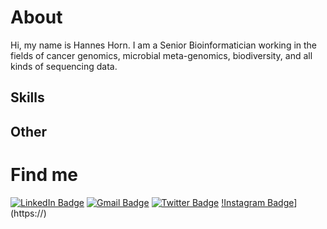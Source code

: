 # About 

Hi, my name is Hannes Horn. I am a Senior Bioinformatician working in the fields of cancer genomics, microbial meta-genomics, biodiversity, and all kinds of sequencing data. 

## Skills

## Other

# Find me
[![LinkedIn Badge](https://img.shields.io/badge/LinkedIn-informational?style=flat&logo=linkedin&logoColor=white&color=0D76A8)](https://www.linkedin.com/in/hannes-horn/)
[![Gmail Badge](https://img.shields.io/badge/Gmail-D14836?style=flat&logo=gmail&logoColor=white)](mailto:hannesdh88@gmail.com)
[![Twitter Badge](https://img.shields.io/badge/Twitter-1DA1F2?style=flat&logo=twitter&logoColor=white)](https://twitter.com/hannesdh88)
[!Instagram Badge](https://img.shields.io/badge/Instagram-E4405F?style=flat&logo=instagram&logoColor=white)](https://)

